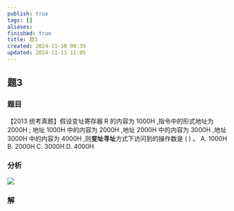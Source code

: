 ```yaml
---
publish: true
tags: []
aliases: 
finished: true
title: 题3
created: 2024-11-10 00:39
updated: 2024-11-11 11:05
---
```

## 题3
### 题目
【2013 统考真题】假设变址寄存器 $\mathrm{R}$ 的内容为 ${1000}\mathrm{H}$ ,指令中的形式地址为 ${2000}\mathrm{H}$ ;
地址 ${1000}\mathrm{H}$ 中的内容为 ${2000}\mathrm{H}$ ,地址 ${2000}\mathrm{H}$ 中的内容为 ${3000}\mathrm{H}$ ,地址 ${3000}\mathrm{H}$ 中的内容为 ${4000}\mathrm{H}$ ,则**变址寻址**方式下访问到的操作数是 ( ) 。
A. ${1000}\mathrm{H}$ 
B. ${2000}\mathrm{H}$ 
C. ${3000}\mathrm{H}$ 
D. ${4000}\mathrm{H}$
### 分析
![](https://img.hwenyi.live/202411111926194.webp)
### 解
